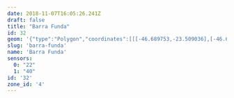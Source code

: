 ```yaml
---
date: 2018-11-07T16:05:26.241Z
draft: false
title: "Barra Funda"
id: 32
geom: '{"type":"Polygon","coordinates":[[[-46.689753,-23.509036],[-46.690702,-23.508955],[-46.691104,-23.508812],[-46.693635,-23.508276],[-46.69377,-23.508774],[-46.693705,-23.509686],[-46.693799,-23.510281],[-46.693716,-23.510531],[-46.692775,-23.51205],[-46.692692,-23.512757],[-46.692566,-23.513201],[-46.691525,-23.514916],[-46.691388,-23.515004],[-46.691199,-23.515594],[-46.690807,-23.516077],[-46.690215,-23.517041],[-46.687925,-23.521494],[-46.687592,-23.521723],[-46.686683,-23.522589],[-46.685288,-23.523722],[-46.685269,-23.523884],[-46.683798,-23.524324],[-46.682859,-23.524873],[-46.682556,-23.525259],[-46.682536,-23.525444],[-46.682401,-23.525673],[-46.682333,-23.526203],[-46.682131,-23.52642],[-46.681309,-23.527125],[-46.679511,-23.528428],[-46.678016,-23.529275],[-46.677335,-23.529444],[-46.676438,-23.530187],[-46.672868,-23.532261],[-46.669107,-23.532982],[-46.665242,-23.533841],[-46.663417,-23.534983],[-46.663892,-23.535957],[-46.663548,-23.536921],[-46.66153,-23.532933],[-46.661426,-23.532516],[-46.661052,-23.53189],[-46.661044,-23.527751],[-46.661199,-23.527815],[-46.660957,-23.526461],[-46.660684,-23.526278],[-46.660089,-23.523873],[-46.659745,-23.522867],[-46.659519,-23.522465],[-46.65954,-23.522397],[-46.658826,-23.52152],[-46.656016,-23.518686],[-46.655393,-23.518293],[-46.654921,-23.518081],[-46.654352,-23.517858],[-46.653986,-23.517873],[-46.654038,-23.517684],[-46.653906,-23.516787],[-46.656697,-23.516503],[-46.664,-23.515533],[-46.672322,-23.514549],[-46.67753,-23.513821],[-46.678127,-23.513666],[-46.679474,-23.513137],[-46.680328,-23.5126],[-46.681639,-23.511468],[-46.682407,-23.510908],[-46.682739,-23.510673],[-46.68342,-23.510337],[-46.683845,-23.510177],[-46.685377,-23.509783],[-46.689753,-23.509036]]]}'
slug: 'barra-funda'
name: 'Barra Funda'
sensors:
  0: "22"
  1: "40"
id: '32'
zone_id: '4'
---
```

		